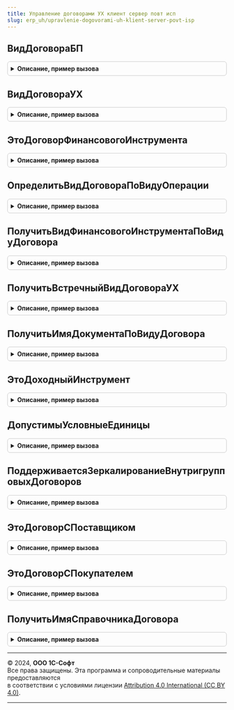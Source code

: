 ```yaml
---
title: Управление договорами УХ клиент сервер повт исп
slug: erp_uh/upravlenie-dogovorami-uh-klient-server-povt-isp
---
```



## ВидДоговораБП
<details style="margin: 1em 0; padding: 0.5em; border: 1px solid #ccc; border-radius: 6px;">

<summary style="font-weight: bold; cursor: pointer;">Описание, пример вызова</summary>

```bsl

// Функция возвращает элемент перечисления ВидыДоговоров,
// соответствующий элементу перечисления ВидыДоговоровУХ.
Функция ВидДоговораБП(ВидДоговораУХ) Экспорт
```

Пример вызова
```bsl
Результат = УправлениеДоговорамиУХКлиентСерверПовтИсп.ВидДоговораБП(ВидДоговораУХ) 
```
</details>

## ВидДоговораУХ
<details style="margin: 1em 0; padding: 0.5em; border: 1px solid #ccc; border-radius: 6px;">

<summary style="font-weight: bold; cursor: pointer;">Описание, пример вызова</summary>

```bsl

// Функция возвращает элемент перечисления ВидыДоговоров,
// соответствующий элементу перечисления ВидыДоговоровУХ.
Функция ВидДоговораУХ(ВидДоговораБП) Экспорт
```

Пример вызова
```bsl
Результат = УправлениеДоговорамиУХКлиентСерверПовтИсп.ВидДоговораУХ(ВидДоговораБП) 
```
</details>

## ЭтоДоговорФинансовогоИнструмента
<details style="margin: 1em 0; padding: 0.5em; border: 1px solid #ccc; border-radius: 6px;">

<summary style="font-weight: bold; cursor: pointer;">Описание, пример вызова</summary>

```bsl

Функция ЭтоДоговорФинансовогоИнструмента(ВидДоговораУХ) Экспорт
```

Пример вызова
```bsl
Результат = УправлениеДоговорамиУХКлиентСерверПовтИсп.ЭтоДоговорФинансовогоИнструмента(ВидДоговораУХ) 
```
</details>

## ОпределитьВидДоговораПоВидуОперации
<details style="margin: 1em 0; padding: 0.5em; border: 1px solid #ccc; border-radius: 6px;">

<summary style="font-weight: bold; cursor: pointer;">Описание, пример вызова</summary>

```bsl

Функция ОпределитьВидДоговораПоВидуОперации(ВидОперации = Неопределено) Экспорт
```

Пример вызова
```bsl
Результат = УправлениеДоговорамиУХКлиентСерверПовтИсп.ОпределитьВидДоговораПоВидуОперации(ВидОперации);
```
</details>

## ПолучитьВидФинансовогоИнструментаПоВидуДоговора
<details style="margin: 1em 0; padding: 0.5em; border: 1px solid #ccc; border-radius: 6px;">

<summary style="font-weight: bold; cursor: pointer;">Описание, пример вызова</summary>

```bsl

Функция ПолучитьВидФинансовогоИнструментаПоВидуДоговора(ВидДоговораУХ) Экспорт
```

Пример вызова
```bsl
Результат = УправлениеДоговорамиУХКлиентСерверПовтИсп.ПолучитьВидФинансовогоИнструментаПоВидуДоговора(ВидДоговораУХ) 
```
</details>

## ПолучитьВстречныйВидДоговораУХ
<details style="margin: 1em 0; padding: 0.5em; border: 1px solid #ccc; border-radius: 6px;">

<summary style="font-weight: bold; cursor: pointer;">Описание, пример вызова</summary>

```bsl

Функция ПолучитьВстречныйВидДоговораУХ(ВидДоговораУХ) Экспорт
```

Пример вызова
```bsl
Результат = УправлениеДоговорамиУХКлиентСерверПовтИсп.ПолучитьВстречныйВидДоговораУХ(ВидДоговораУХ) 
```
</details>

## ПолучитьИмяДокументаПоВидуДоговора
<details style="margin: 1em 0; padding: 0.5em; border: 1px solid #ccc; border-radius: 6px;">

<summary style="font-weight: bold; cursor: pointer;">Описание, пример вызова</summary>

```bsl

Функция ПолучитьИмяДокументаПоВидуДоговора(ВидДоговораУХ) Экспорт
```

Пример вызова
```bsl
Результат = УправлениеДоговорамиУХКлиентСерверПовтИсп.ПолучитьИмяДокументаПоВидуДоговора(ВидДоговораУХ) 
```
</details>

## ЭтоДоходныйИнструмент
<details style="margin: 1em 0; padding: 0.5em; border: 1px solid #ccc; border-radius: 6px;">

<summary style="font-weight: bold; cursor: pointer;">Описание, пример вызова</summary>

```bsl

Функция ЭтоДоходныйИнструмент(ВидФинансовогоИнструмента) Экспорт
```

Пример вызова
```bsl
Результат = УправлениеДоговорамиУХКлиентСерверПовтИсп.ЭтоДоходныйИнструмент(ВидФинансовогоИнструмента) 
```
</details>

## ДопустимыУсловныеЕдиницы
<details style="margin: 1em 0; padding: 0.5em; border: 1px solid #ccc; border-radius: 6px;">

<summary style="font-weight: bold; cursor: pointer;">Описание, пример вызова</summary>

```bsl

Функция ДопустимыУсловныеЕдиницы(ВидДоговораУХ) Экспорт
```

Пример вызова
```bsl
Результат = УправлениеДоговорамиУХКлиентСерверПовтИсп.ДопустимыУсловныеЕдиницы(ВидДоговораУХ) 
```
</details>

## ПоддерживаетсяЗеркалированиеВнутригрупповыхДоговоров
<details style="margin: 1em 0; padding: 0.5em; border: 1px solid #ccc; border-radius: 6px;">

<summary style="font-weight: bold; cursor: pointer;">Описание, пример вызова</summary>

```bsl

Функция ПоддерживаетсяЗеркалированиеВнутригрупповыхДоговоров(ВидДоговораУХ) Экспорт
```

Пример вызова
```bsl
Результат = УправлениеДоговорамиУХКлиентСерверПовтИсп.ПоддерживаетсяЗеркалированиеВнутригрупповыхДоговоров(ВидДоговораУХ) 
```
</details>

## ЭтоДоговорСПоставщиком
<details style="margin: 1em 0; padding: 0.5em; border: 1px solid #ccc; border-radius: 6px;">

<summary style="font-weight: bold; cursor: pointer;">Описание, пример вызова</summary>

```bsl

Функция ЭтоДоговорСПоставщиком(ВидДоговораУХ) Экспорт
```

Пример вызова
```bsl
Результат = УправлениеДоговорамиУХКлиентСерверПовтИсп.ЭтоДоговорСПоставщиком(ВидДоговораУХ) 
```
</details>

## ЭтоДоговорСПокупателем
<details style="margin: 1em 0; padding: 0.5em; border: 1px solid #ccc; border-radius: 6px;">

<summary style="font-weight: bold; cursor: pointer;">Описание, пример вызова</summary>

```bsl

Функция ЭтоДоговорСПокупателем(ВидДоговораУХ) Экспорт
```

Пример вызова
```bsl
Результат = УправлениеДоговорамиУХКлиентСерверПовтИсп.ЭтоДоговорСПокупателем(ВидДоговораУХ) 
```
</details>

## ПолучитьИмяСправочникаДоговора
<details style="margin: 1em 0; padding: 0.5em; border: 1px solid #ccc; border-radius: 6px;">

<summary style="font-weight: bold; cursor: pointer;">Описание, пример вызова</summary>

```bsl

Функция ПолучитьИмяСправочникаДоговора(ВидДоговораУХ) Экспорт
```

Пример вызова
```bsl
Результат = УправлениеДоговорамиУХКлиентСерверПовтИсп.ПолучитьИмяСправочникаДоговора(ВидДоговораУХ) 
```
</details>

---

© 2024, **ООО 1С-Софт**  
Все права защищены. Эта программа и сопроводительные материалы предоставляются  
в соответствии с условиями лицензии [Attribution 4.0 International (CC BY 4.0)](https://creativecommons.org/licenses/by/4.0/legalcode).

---
